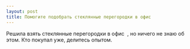```yaml
---
layout: post 
title: Помогите подобрать стеклянные перегородки в офис ‌ ‌ 
--- 
```

Решила взять стеклянные перегородки в офис ‌ ‌, но ничего не знаю об этом. Кто покупал уже, делитесь опытом.
